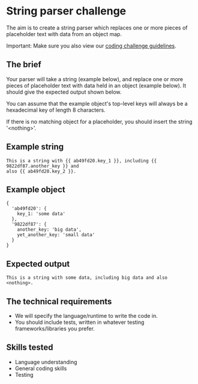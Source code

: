 # String parser challenge

The aim is to create a string parser which replaces one or more pieces of placeholder text with data from an object map.

Important: Make sure you also view our [coding challenge guidelines](README.md).

## The brief

Your parser will take a string (example below), and replace one or more pieces of placeholder text with data held in an object (example below). It should give the expected output shown below.

You can assume that the example object's top-level keys will always be a hexadecimal key of length 8 characters.

If there is no matching object for a placeholder, you should insert the string '\<nothing\>'.
  
## Example string

```
This is a string with {{ ab49fd20.key_1 }}, including {{ 9822df87.another_key }} and
also {{ ab49fd20.key_2 }}.
```

## Example object

```
{
  'ab49fd20': {
    key_1: 'some data'
  },
  '9822df87': {
    another_key: 'big data',
    yet_another_key: 'small data'
  }
}
```

## Expected output

```
This is a string with some data, including big data and also <nothing>.
```

## The technical requirements

- We will specify the language/runtime to write the code in.
- You should include tests, written in whatever testing frameworks/libraries you prefer.

## Skills tested

- Language understanding
- General coding skills
- Testing